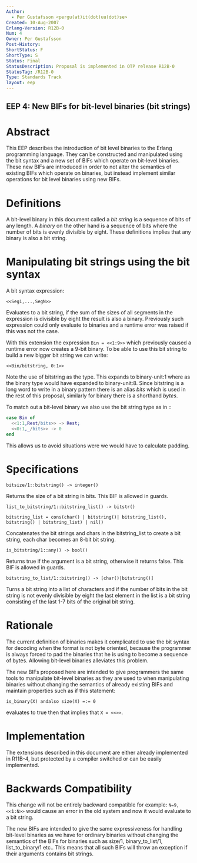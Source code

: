 ```yaml
---
Author:
  - Per Gustafsson <pergu(at)it(dot)uu(dot)se>
Created: 10-Aug-2007
Erlang-Version: R12B-0
Num: 4
Owner: Per Gustafsson
Post-History: 
ShortStatus: F
ShortType: S
Status: Final
StatusDescription: Proposal is implemented in OTP release R12B-0
StatusTag: /R12B-0
Type: Standards Track
layout: eep
---
```

EEP 4: New BIFs for bit-level binaries (bit strings)
----

Abstract
========

This EEP describes the introduction of bit level binaries to the
Erlang programming language. They can be constructed and manipulated
using the bit syntax and  a new set of BIFs which operate on bit-level
binaries. These new BIFs are introduced in order to not alter the semantics of
existing BIFs which operate on binaries, but instead implement similar
operations for bit level binaries using new BIFs.

Definitions
===========

A bit-level binary in this document called a *bit string* is a sequence of
bits of any length. A *binary* on the other hand is a sequence of bits
where the number of bits is evenly divisible by eight. These
definitions implies that any binary is also a bit string.

Manipulating bit strings using the bit syntax
=============================================

A bit syntax expression:

``<<Seg1,...,SegN>>``

Evaluates to a bit string, if the sum of the sizes of all segments in the
expression is divisible by eight the result is also a
binary. Previously such expression could only evaluate to binaries and
a runtime error was raised if this was not the case.

With this extension the expression ``Bin = <<1:9>>`` which previously caused a
runtime error now creates a 9-bit binary. To be able to use this
bit string to build a new bigger bit string we can write:

``<<Bin/bitstring, 0:1>>``

Note the use of bitstring as the type. This expands to binary-unit:1 where as
the binary type would have expanded to binary-unit:8. Since bitstring is a long
word to write in a binary pattern there is an alias *bits* which is used in the
rest of this proposal, similarly for binary there is a shorthand *bytes*.

To match out a bit-level binary we also use the bit string type as in ::

```erlang
case Bin of
  <<1:1,Rest/bits>> -> Rest;
  <<0:1,_/bits>> -> 0
end
```

This allows us to avoid situations were we would have to calculate
padding.

Specifications
==============

``bitsize/1::bitstring() -> integer()``

Returns the size of a bit string in bits. This BIF is allowed in guards.

``list_to_bitstring/1::bitstring_list() -> bitstr()``

``bitstring_list = cons(char() | bitstring()| bitstring_list(), bitstring() | bitstring_list) | nil()``

Concatenates the bit strings and chars in the bitstring_list to create a bit
string, each char becomes an 8-bit bit string.

``is_bitstring/1::any() -> bool()``

Returns true if the argument is a bit string, otherwise it returns
false. This BIF is allowed in guards.

``bitstring_to_list/1::bitstring() -> [char()|bitstring()]``

Turns a bit string into a list of characters and if the number of bits
in the bit string is not evenly divisible by eight the last element in
the list is a bit string consisting of the last 1-7 bits of the original
bit string.

Rationale
=========

The current definition of binaries makes it complicated to use the bit
syntax for decoding when the format is not byte oriented, because the
programmer is always forced to pad the binaries that he is using to
become a sequence of bytes. Allowing bit-level binaries alleviates
this problem.

The new BIFs proposed here are intended to give programmers the same
tools to manipulate bit-level binaries as they are used to when
manipulating binaries without changing the semantics of already
existing BIFs and maintain properties such as if this statement:

``is_binary(X) andalso size(X) =:= 0``

evaluates to true then that implies that ``X = <<>>``.

Implementation
==============

The extensions described in this document are either already
implemented in R11B-4, but protected by a compiler switched or can be
easily implemented.

Backwards Compatibility
=======================

This change will not be entirely backward compatible for example:
``N=9, <<1:N>>`` would cause an error in the old system and now it would
evaluate to a bit string.

The new BIFs are intended to give the same expressiveness for handling
bit-level binaries as we have for ordinary binaries without changing
the semantics of the BIFs for binaries such as size/1,
binary_to_list/1, list_to_binary/1 etc.. This means that all such BIFs
will throw an exception if their arguments contains bit strings.

[EmacsVar]: <> "Local Variables:"
[EmacsVar]: <> "mode: indented-text"
[EmacsVar]: <> "indent-tabs-mode: nil"
[EmacsVar]: <> "sentence-end-double-space: t"
[EmacsVar]: <> "fill-column: 70"
[EmacsVar]: <> "coding: utf-8"
[EmacsVar]: <> "End:"